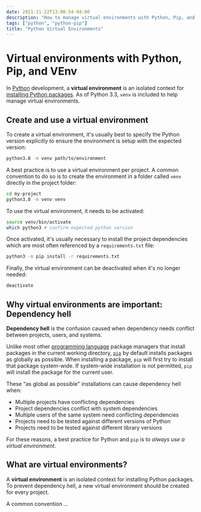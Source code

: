 ```yaml
---
date: 2021-11-22T13:00:54-04:00
description: "How to manage virtual environments with Python, Pip, and VEnv"
tags: ["python", "python-pip"]
title: "Python Virtual Environments"
---
```


# Virtual environments with Python, Pip, and VEnv

In [Python](python.md) development, a **virtual environment** is an isolated context for [installing Python packages](python-pip.md). As of Python 3.3, `venv` is included to help manage virtual environments.

## Create and use a virtual environment

To create a virtual environment, it's usually best to specify the Python version explicitly to ensure the environment is setup with the expected version:

```bash
python3.8 -m venv path/to/environment
```

A best practice is to use a virtual environment per project. A common convention to do so is to create the environment in a folder called `venv` directly in the project folder:

```bash
cd my-project
python3.8 -m venv venv
```

To use the virtual environment, it needs to be activated:

```bash
source venv/bin/activate
which python3 # confirm expected python version
```

Once activated, it's usually necessary to install the project dependencies which are most often referenced by a `requirements.txt` file:

```bash
python3 -m pip install -r requirements.txt
```

Finally, the virtual environment can be deactivated when it's no longer needed:

```bash
deactivate
```

## Why virtual environments are important: Dependency hell

**Dependency hell** is the confusion caused when dependency needs conflict between projects, users, and systems.

Unlike most other [programming language](computer-languages.md) package managers that install packages in the current working directory, [`pip`](python-pip.md) by default installs packages as globally as possible. When installing a package, `pip` will first try to install that package system-wide. If system-wide installation is not permitted, `pip` will install the package for the current user.

These "as global as possible" installations can cause dependency hell when:

* Multiple projects have conflicting dependencies
* Project dependencies conflict with system dependencies
* Multiple users of the same system need conflicting dependencies
* Projects need to be tested against different versions of Python
* Projects need to be tested against different library versions

For these reasons, a best practice for Python and `pip` is to _always use a virtual environment_.

## What are virtual environments?

A **virtual environment** is an isolated context for installing Python packages. To prevent dependency hell, a new virtual environment should be created for every project.

A common convention
...
